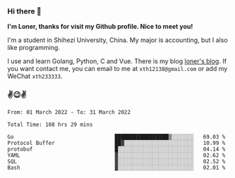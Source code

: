 ### Hi there 👋️

**I'm Loner, thanks for visit my Github profile. Nice to meet you!**

I'm a student in Shihezi University, China. My major is accounting, but I also like programming.

I use and learn Golang, Python, C and Vue. There is my blog [loner's blog](https://www.loner1024.top).  If you want contact me, you can email to me at `xth12138@gmail.com` or add my WeChat `xth233333`.

### ✌️😉✌️

<!--START_SECTION:waka-->

```text
From: 01 March 2022 - To: 31 March 2022

Total Time: 108 hrs 29 mins

Go                                █████████████████▒░░░░░░░   69.03 %
Protocol Buffer                   ██▓░░░░░░░░░░░░░░░░░░░░░░   10.99 %
protobuf                          █░░░░░░░░░░░░░░░░░░░░░░░░   04.14 %
YAML                              ▓░░░░░░░░░░░░░░░░░░░░░░░░   02.62 %
SQL                               ▓░░░░░░░░░░░░░░░░░░░░░░░░   02.52 %
Bash                              ▓░░░░░░░░░░░░░░░░░░░░░░░░   02.01 %
```

<!--END_SECTION:waka-->



